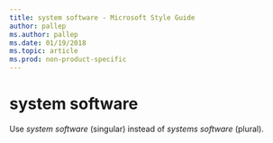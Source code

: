 ```yaml
---
title: system software - Microsoft Style Guide
author: pallep
ms.author: pallep
ms.date: 01/19/2018
ms.topic: article
ms.prod: non-product-specific
---
```


# system software

Use *system software* (singular) instead of *systems software* (plural).
